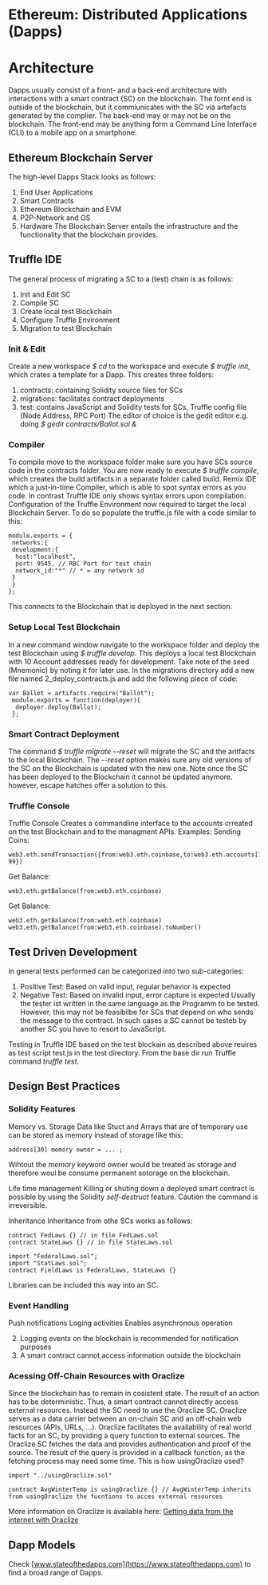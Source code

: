 # Ethereum: Distributed Applications (Dapps)

# Architecture
Dapps usually consist of a front- and a back-end architecture with interactions with a smart contract (SC) on the blockchain. The fornt end is outside of the blockchain, but it commiunicates with the SC via artefacts generated by the complier. The back-end may or may not be on the blockchain. The front-end may be anything form a Command Line Interface (CLI) to a mobile app on a smartphone.


## Ethereum Blockchain Server
The high-level Dapps Stack looks as follows:
1. End User Applications
2. Smart Contracts
3. Ethereum Blockchain and EVM
4. P2P-Network and OS
5. Hardware
The Blockchain Server entails the infrastructure and the functionality that the blockchain provides.

## Truffle IDE

The general process of migrating a SC to a (test) chain is as follows:
1. Init and Edit SC
2. Compile SC
3. Create local test Blockchain
4. Configure Truffle Environment
5. Migration to test Blockchain

### Init & Edit
Create a new workspace *$ cd* to the workspace and execute *$ truffle init*, which crates a template for a Dapp. This creates three folders:
1. contracts: containing Solidity source files for SCs
2. migrations: facilitates contract deployments
3. test: contains JavaScript and Solidity tests for SCs, Truffle config file (Node Address, RPC Port)
The editor of choice is the gedit editor e.g. doing *$ gedit contracts/Ballot.sol &* 


### Compiler
To compile move to the workspace folder make sure you have SCs source code in the contracts folder. You are now ready to execute *$ truffle compile*, which creates the build artifacts in a separate folder called build. Remix IDE which a just-in-time Compiler, which is able to spot syntax errors as you code. In contrast Truffle IDE only shows syntax errors upon compilation.
Configuration of the Truffle Environment now required to target the local Blockchain Server. To do so populate the truffle.js file with a code similar to this:
~~~
module.exports = {
 networks:{
 development:{
  host:"localhost",
  port: 9545, // RBC Port for test chain
  network_id:"*" // * = any network id 
 }
 }
};
~~~
This connects to the Blockchain that is deployed in the next section.

### Setup Local Test Blockchain
In a new command window navigate to the workspace folder and deploy the test Blockchain using *$ truffle develop*. This deploys a local test Blockchain with 10 Account addresses ready for development. Take note of the seed (Mnemonic) by noting it for later use.
In the migrations directory add a new file named 2_deploy_contracts.js and add the following piece of code:
~~~
var Ballot = artifacts.require("Ballot");
 module.exports = function(deployer){
  deployer.deploy(Ballot);
 };
~~~

### Smart Contract Deployment
The command *$ truffle migrate --reset* will migrate the SC and the aritfacts to the local Blockchain. The *--reset* option makes sure any old versions of the SC on the Blockchain is updated with the new one. Note once the SC has been deployed to the Blockchain it cannot be updated anymore. however, escape hatches offer a solution to this.

### Truffle Console
Truffle Console Creates a commandline interface to the accounts crreated on the test Blockchain and to the managment APIs. Examples:
Sending Coins:
~~~
web3.eth.sendTransaction({from:web3.eth.coinbase,to:web3.eth.accounts[1],value: 99})
~~~
Get Balance:
~~~
web3.eth.getBalance(from:web3.eth.coinbase)
~~~
Get Balance:
~~~
web3.eth.getBalance(from:web3.eth.coinbase)
web3.eth.getBalance(from:web3.eth.coinbase).toNumber()
~~~

## Test Driven Development
In general tests performed can be categorized into two sub-categories:
1. Positive Test: Based on valid input, regular behavior is expected
2. Negative Test: Based on invalid input, error capture is expected
Usually the tester ist written in the same language as the Programm to be tested. However, this may not be feasibilbe for SCs that depend on who sends the message to the contract. In such cases a SC cannot be testeb by another SC you have to resort to JavaScript. 

Testing in Truffle IDE based on the test blockain as described above reuires as test script test.js in the test directory. From the base dir run Truffle command *truffle test*.

## Design Best Practices
### Solidity Features
Memory vs. Storage 
Data like Stuct and Arrays that are of temporary use can be stored as memory instead of storage like this:
~~~
address[30] memory owner = ... ;
~~~
Wihtout the *memory* keyword owner would be treated as storage and therefore woul be consume permanent sotorage on the blockchain.

Life time management
Killing or shuting down a deployed smart contract is possible by using the Solidity *self-destruct* feature. Caution the command is irreversible.

Inheritance
Inheritance from othe SCs works as follows:
~~~
contract FedLaws {} // in file FedLaws.sol
contract StateLaws {} // in file StateLaws.sol

import "FederalLaws.sol";
import "StatLaws.sol";
contract FieldLaws is FederalLaws, StateLaws {}
~~~
Libraries can be included this way into an SC.
    
###  Event Handling
Push notifications
Loging activities
Enables asynchronous operation

2. Logging events on the blockchain is recommended for notification purposes
3. A smart contract cannot access information outside the blockchain 

### Acessing Off-Chain Resources with Oraclize
Since the blockchain has to remain in cosistent state. The result of an action has to be deterministic. Thus, a smart contract cannot directly access external resources. Instead the SC need to use the Oraclize SC.
Oraclize serves as a data carrier between an on-chain SC and an off-chain web resources (APIs, URLs, ...). Oraclize facilitates the availability of real world facts for an SC, by providing a query function to external sources. The Oraclize SC fetches the data and provides authentication and proof of the source. The result of the query is provided in a callback function, as the fetching process may need some time. 
This is how usingOraclize used?
~~~
import "../usingOraclize.sol"

contract AvgWinterTemp is usingOraclize {} // AvgWinterTemp inherits from usingOraclize the fucntions to acces external resources
~~~
More information on Oraclize is available here: [Getting data from the internet with Oraclize](https://ethereumdev.io/getting-data-internet-oraclize/)

## Dapp Models
Check [www.stateofthedapps.com](https://www.stateofthedapps.com) to find a broad range of Dapps.




